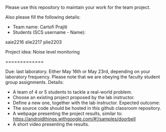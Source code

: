 Please use this repository to maintain your work for the team project.

Also please fill the following details:

- Team name: Cartofi Prajiti
- Students (SCS username - Name):

saie2216
slie2217
plie2203



Project idea:
Noise level monitoring 




=============

Due: last laboratory.
	Either May 16th or May 23rd, depending on your laboratory frequency.
	Please note that we are obeying the faculty student group assignments.
Details:
- A team of 4 or 5 students to tackle a real-world problem.
- Choose an existing project proposed by the lab instructor.
- Define a new one, together with the lab instructor.
Expected outcome:
- The source code should be hosted in this github classroom repository.
- A webpage presenting the project results, similar to:
	https://androidthings.withgoogle.com/#!/samples/doorbell
- A short video presenting the results.

